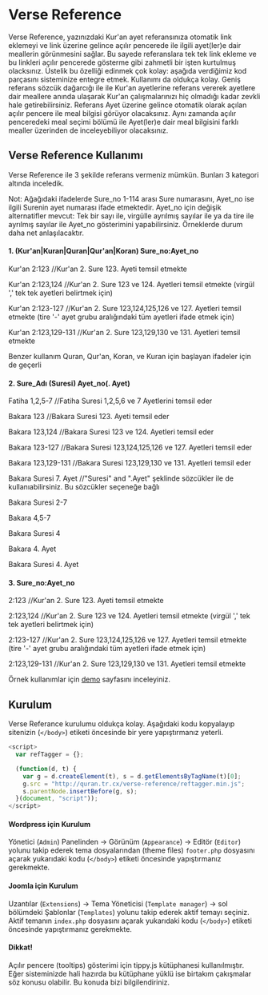 # Verse Reference

Verse Reference, yazınızdaki Kur'an ayet referansınıza otomatik link eklemeyi ve link üzerine gelince
 açılır pencerede ile ilgili ayet(ler)e dair meallerin görünmesini sağlar. Bu sayede referanslara tek tek link ekleme ve
 bu linkleri açılır pencerede gösterme gibi zahmetli bir işten kurtulmuş olacksınız. 
 Üstelik bu özelliği edinmek çok kolay: aşağıda verdiğimiz kod parçasını sisteminize entegre etmek. Kullanımı da 
 oldukça kolay. Geniş referans sözcük dağarcığı ile ile Kur'an ayetlerine referans vererek ayetlere dair meallere 
 anında ulaşarak Kur'an çalışmalarınızı hiç olmadığı kadar zevkli hale getirebilirsiniz. Referans Ayet 
 üzerine gelince otomatik olarak açılan açılır pencere ile meal bilgisi görüyor olacaksınız.
 Aynı zamanda açılır penceredeki meal seçimi bölümü ile Ayet(ler)e dair meal bilgisini farklı mealler üzerinden de
  inceleyebiliyor olacaksınız.

## Verse Reference Kullanımı
Verse Reference ile 3 şekilde referans vermeniz mümkün. Bunları 3 kategori altında inceledik.

Not: Ağağıdaki ifadelerde Sure_no 1-114 arası Sure numarasını, Ayet_no ise ilgili Surenin ayet numarası 
ifade etmektedir. Ayet_no için değişik alternatifler mevcut: Tek bir sayı ile, virgülle ayrılmış sayılar ile
ya da tire ile ayrılmış sayılar ile Ayet_no gösterimini yapabilirsiniz. Örneklerde durum daha net anlaşılacaktır.

#### 1.  (Kur'an|Kuran|Quran|Qur'an|Koran) Sure_no:Ayet_no

Kur'an 2:123          //Kur'an 2. Sure 123. Ayeti temsil etmekte

Kur'an 2:123,124      //Kur'an 2. Sure 123 ve 124. Ayetleri temsil etmekte (virgül ',' tek tek ayetleri belirtmek için)

Kur'an 2:123-127      //Kur'an 2. Sure 123,124,125,126 ve 127. Ayetleri temsil etmekte (tire '-' ayet grubu aralığındaki tüm ayetleri ifade etmek için)

Kur'an 2:123,129-131  //Kur'an 2. Sure 123,129,130 ve 131. Ayetleri temsil etmekte

Benzer kullanım Quran, Qur'an, Koran, ve Kuran için başlayan ifadeler için de geçerli

#### 2.  Sure_Adı (Suresi) Ayet_no(. Ayet) 

Fatiha 1,2,5-7         //Fatiha Suresi 1,2,5,6 ve 7 Ayetlerini temsil eder

Bakara 123             //Bakara Suresi 123. Ayeti temsil eder 

Bakara 123,124         //Bakara Suresi 123 ve 124. Ayetleri temsil eder 

Bakara 123-127         //Bakara Suresi 123,124,125,126 ve 127. Ayetleri temsil eder 

Bakara 123,129-131     //Bakara Suresi 123,129,130 ve 131. Ayetleri temsil eder  

Bakara Suresi 7. Ayet  //"Suresi" and ".Ayet" şeklinde sözcükler ile de kullanıabilirsiniz. Bu sözcükler seçeneğe bağlı

Bakara Suresi 2-7

Bakara 4,5-7

Bakara Suresi 4

Bakara 4. Ayet

Bakara Suresi 4. Ayet

#### 3.  Sure_no:Ayet_no

2:123          //Kur'an 2. Sure 123. Ayeti temsil etmekte

2:123,124      //Kur'an 2. Sure 123 ve 124. Ayetleri temsil etmekte (virgül ',' tek tek ayetleri belirtmek için)

2:123-127      //Kur'an 2. Sure 123,124,125,126 ve 127. Ayetleri temsil etmekte (tire '-' ayet grubu aralığındaki tüm ayetleri ifade etmek için)

2:123,129-131  //Kur'an 2. Sure 123,129,130 ve 131. Ayetleri temsil etmekte

Örnek kullanımlar için [demo](http://quran.tr.cx/verse-reference/) sayfasını inceleyiniz.

## Kurulum

Verse Referance kurulumu oldukça kolay. Aşağıdaki kodu kopyalayıp sitenizin (`</body>`) etiketi öncesinde bir yere yapıştırmanız yeterli.

```js
<script>
  var refTagger = {};

  (function(d, t) {
    var g = d.createElement(t), s = d.getElementsByTagName(t)[0];
    g.src = "http://quran.tr.cx/verse-reference/reftagger.min.js";
    s.parentNode.insertBefore(g, s);
  }(document, "script"));
</script>
```

#### Wordpress için Kurulum

Yönetici (`Admin`) Panelinden -> Görünüm (`Appearance`) -> Editör (`Editor`) yolunu takip ederek tema dosyalarından 
(theme files) `footer.php` dosyasını açarak yukarıdaki kodu (`</body>`) etiketi öncesinde yapıştırmanız gerekmekte.


#### Joomla için Kurulum

Uzantılar (`Extensions`) -> Tema Yöneticisi (`Template manager`) -> sol bölümdeki Şablonlar (`Templates`) yolunu takip ederek
aktif temayı seçiniz. Aktif temanın `index.php` dosyasını açarak yukarıdaki kodu (`</body>`) etiketi öncesinde yapıştırmanız gerekmekte.


#### Dikkat!
Açılır pencere (tooltips) gösterimi için tippy.js kütüphanesi kullanılmıştır. Eğer sisteminizde hali hazırda bu kütüphane yüklü ise 
birtakım çakışmalar söz konusu olabilir. Bu konuda bizi bilgilendiriniz.
